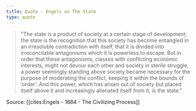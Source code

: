 ```yaml
---
title: Quote - Engels on The State
type: quote
---
```



> "The state is a product of society at a certain stage of development; the state is the recognition that this society has become entangled in an irresoluble contradiction with itself, that it is divided into irreconcilable antagonisms which it is powerless to escape. But in order that these antagonisms, classes with conflicting economic interests, might not devour each other and society in sterile struggle, a power seemingly standing above society became necessary for the purpose of moderating the conflict, keeping it within the bounds of ‘order’. And this power, which has arisen out of society but placed itself above it and increasingly alienated itself from it, is the state."

Source: [[cites:Engels - 1884 - The Civilizing Process]]
